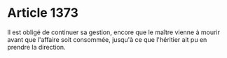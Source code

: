# Article 1373

Il est obligé de continuer sa gestion, encore que le maître vienne à mourir avant que l'affaire soit consommée, jusqu'à ce que l'héritier ait pu en prendre la direction.
